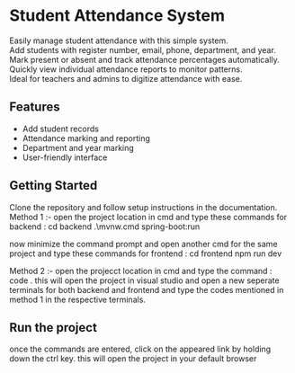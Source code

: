# Student Attendance System

Easily manage student attendance with this simple system.  
Add students with register number, email, phone, department, and year.  
Mark present or absent and track attendance percentages automatically.  
Quickly view individual attendance reports to monitor patterns.  
Ideal for teachers and admins to digitize attendance with ease.

## Features
- Add student records
- Attendance marking and reporting
- Department and year marking
- User-friendly interface

## Getting Started
Clone the repository and follow setup instructions in the documentation.
Method 1 :-
open the project location in cmd and type these commands 
for backend :
cd backend
.\\mvnw.cmd spring-boot:run

now minimize the command prompt and open another cmd for the same project and type these commands
for frontend :
cd frontend
npm run dev



Method 2 :-
open the projecct location in cmd and type the command : code .
this will open the project in visual studio and open a new seperate terminals for both backend and frontend and type the codes mentioned in method 1 in the respective terminals.




## Run the project
once the commands are entered, click on the appeared link by holding down the ctrl key. this will open the project in your default browser            

